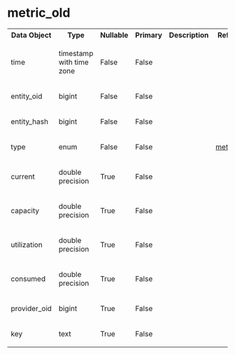 <html><body><h1>metric_old</h1>
  
  <table><tbody><tr><th>Data Object</th><th>Type</th><th>Nullable</th><th>Primary</th><th>Description</th><th>Reference</th></tr>
    <tr><td>time</td>
      <td>
        <p>timestamp with time zone</p>
      </td>
      <td>
        <p>False</p>
      </td>
      <td>
        <p>False</p>
      </td>
      <td></td>
      <td></td>
    </tr>
    <tr><td>entity_oid</td>
      <td>
        <p>bigint</p>
      </td>
      <td>
        <p>False</p>
      </td>
      <td>
        <p>False</p>
      </td>
      <td></td>
      <td></td>
    </tr>
    <tr><td>entity_hash</td>
      <td>
        <p>bigint</p>
      </td>
      <td>
        <p>False</p>
      </td>
      <td>
        <p>False</p>
      </td>
      <td></td>
      <td></td>
    </tr>
    <tr><td>type</td>
      <td>
        <p>enum</p>
      </td>
      <td>
        <p>False</p>
      </td>
      <td>
        <p>False</p>
      </td>
      <td></td>
      <td>
        <p>
          <a href="enums/metric_type.html">metric_type</a>
        </p>
      </td>
    </tr>
    <tr><td>current</td>
      <td>
        <p>double precision</p>
      </td>
      <td>
        <p>True</p>
      </td>
      <td>
        <p>False</p>
      </td>
      <td></td>
      <td></td>
    </tr>
    <tr><td>capacity</td>
      <td>
        <p>double precision</p>
      </td>
      <td>
        <p>True</p>
      </td>
      <td>
        <p>False</p>
      </td>
      <td></td>
      <td></td>
    </tr>
    <tr><td>utilization</td>
      <td>
        <p>double precision</p>
      </td>
      <td>
        <p>True</p>
      </td>
      <td>
        <p>False</p>
      </td>
      <td></td>
      <td></td>
    </tr>
    <tr><td>consumed</td>
      <td>
        <p>double precision</p>
      </td>
      <td>
        <p>True</p>
      </td>
      <td>
        <p>False</p>
      </td>
      <td></td>
      <td></td>
    </tr>
    <tr><td>provider_oid</td>
      <td>
        <p>bigint</p>
      </td>
      <td>
        <p>True</p>
      </td>
      <td>
        <p>False</p>
      </td>
      <td></td>
      <td></td>
    </tr>
    <tr><td>key</td>
      <td>
        <p>text</p>
      </td>
      <td>
        <p>True</p>
      </td>
      <td>
        <p>False</p>
      </td>
      <td></td>
      <td></td>
    </tr>
  </tbody></table>
</body></html>